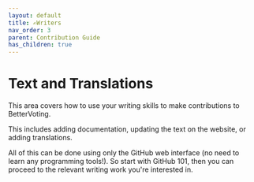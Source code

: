 ```yaml
---
layout: default
title: ✍️Writers
nav_order: 3
parent: Contribution Guide
has_children: true
---
```


# Text and Translations

This area covers how to use your writing skills to make contributions to BetterVoting.

This includes adding documentation, updating the text on the website, or adding translations.

All of this can be done using only the GitHub web interface (no need to learn any programming tools!). So start with GitHub 101, then you can proceed to the relevant writing work you're interested in.